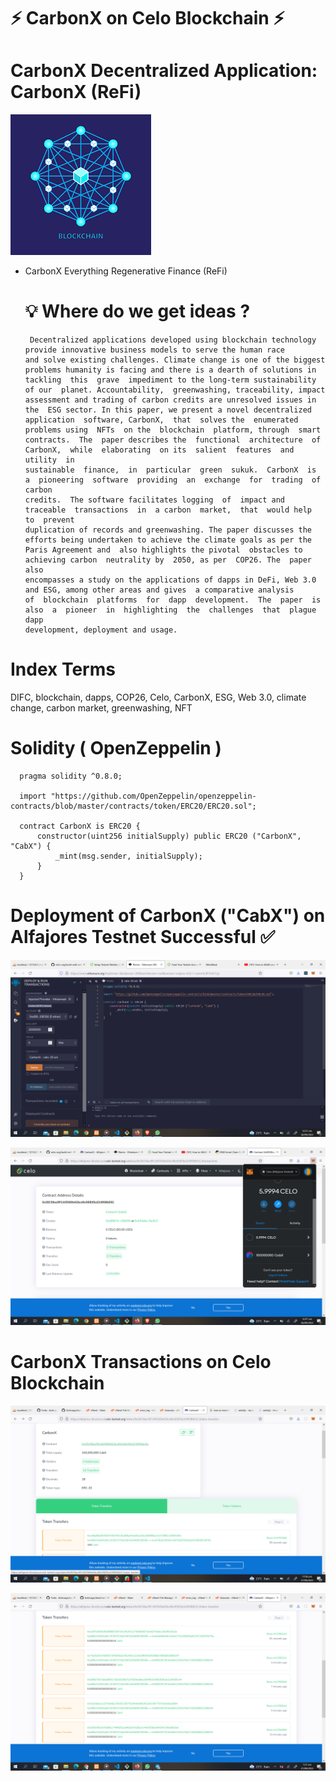 # ⚡ CarbonX on Celo Blockchain ⚡                                                                                                                                                                                                        
# CarbonX Decentralized Application: CarbonX (ReFi) 
![banner](https://github.com/Achicago/build-with-celo-hackathon/blob/master/CarbonX/server/public/images/logo.png)

- CarbonX Everything Regenerative Finance (ReFi)


  # 💡 Where do we get ideas ?
       Decentralized applications developed using blockchain technology provide innovative business models to serve the human race 
      and solve existing challenges. Climate change is one of the biggest problems humanity is facing and there is a dearth of solutions in 
      tackling  this  grave  impediment to the long-term sustainability  of our  planet. Accountability,  greenwashing, traceability, impact 
      assessment and trading of carbon credits are unresolved issues in the  ESG sector. In this paper, we present a novel decentralized 
      application  software, CarbonX,  that  solves the  enumerated  problems using  NFTs  on the  blockchain  platform, through  smart 
      contracts.  The  paper describes the  functional  architecture  of CarbonX,  while  elaborating  on its  salient  features  and utility  in 
      sustainable  finance,  in  particular  green  sukuk.  CarbonX  is  a  pioneering  software  providing  an  exchange  for  trading  of  carbon 
      credits.  The software facilitates logging  of  impact and  traceable  transactions  in  a carbon  market,  that  would help  to  prevent 
      duplication of records and greenwashing. The paper discusses the efforts being undertaken to achieve the climate goals as per the 
      Paris Agreement and  also highlights the pivotal  obstacles to  achieving carbon  neutrality by  2050, as per  COP26. The  paper also 
      encompasses a study on the applications of dapps in DeFi, Web 3.0 and ESG, among other areas and gives  a comparative analysis 
      of  blockchain  platforms  for  dapp  development.  The  paper  is  also  a  pioneer  in  highlighting  the  challenges  that  plague  dapp 
      development, deployment and usage. 
# Index Terms 
   DIFC, blockchain, dapps, COP26, Celo, CarbonX, ESG, Web 3.0, climate     change, carbon market, greenwashing, NFT


# Solidity ( OpenZeppelin )
      pragma solidity ^0.8.0;

      import "https://github.com/OpenZeppelin/openzeppelin-contracts/blob/master/contracts/token/ERC20/ERC20.sol";

      contract CarbonX is ERC20 {
          constructor(uint256 initialSupply) public ERC20 ("CarbonX", "CabX") {
              _mint(msg.sender, initialSupply);
          }
      }

# Deployment of CarbonX ("CabX") on Alfajores Testnet Successful ✅

![top](https://github.com/Achicago/build-with-celo-hackathon/blob/master/CarbonX/server/public/images/Screenshot%20(103).png)   

![top](https://github.com/Achicago/build-with-celo-hackathon/blob/master/CarbonX/server/public/images/Screenshot%20(104).png)   

# CarbonX Transactions on Celo Blockchain

![top](https://github.com/Achicago/build-with-celo-hackathon/blob/master/CarbonX/server/public/images/transact.png)   

![top](https://github.com/Achicago/build-with-celo-hackathon/blob/master/CarbonX/server/public/images/transaction.png)   




